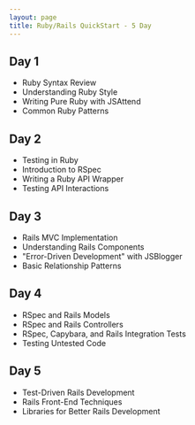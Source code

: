 ```yaml
---
layout: page
title: Ruby/Rails QuickStart - 5 Day
---
```


## Day 1

* Ruby Syntax Review
* Understanding Ruby Style
* Writing Pure Ruby with JSAttend
* Common Ruby Patterns

## Day 2

* Testing in Ruby
* Introduction to RSpec
* Writing a Ruby API Wrapper
* Testing API Interactions

## Day 3

* Rails MVC Implementation
* Understanding Rails Components
* "Error-Driven Development" with JSBlogger
* Basic Relationship Patterns

## Day 4

* RSpec and Rails Models
* RSpec and Rails Controllers
* RSpec, Capybara, and Rails Integration Tests
* Testing Untested Code

## Day 5

* Test-Driven Rails Development
* Rails Front-End Techniques
* Libraries for Better Rails Development
